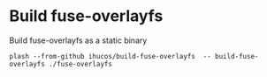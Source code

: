 # Build fuse-overlayfs
Build fuse-overlayfs as a static binary
```
plash --from-github ihucos/build-fuse-overlayfs  -- build-fuse-overlayfs ./fuse-overlayfs
```


